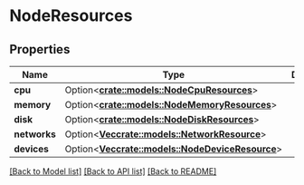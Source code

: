 # NodeResources

## Properties

Name | Type | Description | Notes
------------ | ------------- | ------------- | -------------
**cpu** | Option<[**crate::models::NodeCpuResources**](NodeCpuResources.md)> |  | [optional]
**memory** | Option<[**crate::models::NodeMemoryResources**](NodeMemoryResources.md)> |  | [optional]
**disk** | Option<[**crate::models::NodeDiskResources**](NodeDiskResources.md)> |  | [optional]
**networks** | Option<[**Vec<crate::models::NetworkResource>**](NetworkResource.md)> |  | [optional]
**devices** | Option<[**Vec<crate::models::NodeDeviceResource>**](NodeDeviceResource.md)> |  | [optional]

[[Back to Model list]](../README.md#documentation-for-models) [[Back to API list]](../README.md#documentation-for-api-endpoints) [[Back to README]](../README.md)


